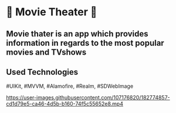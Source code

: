 # 🎥 Movie Theater 🎥
## Movie thater is an app which provides information in regards to the most popular movies and TVshows

## Used Technologies
#UIKit,
#MVVM,
#Alamofire,
#Realm,
#SDWebImage




https://user-images.githubusercontent.com/107176820/182774857-cd1d79e5-ca46-4d5b-b160-74f5c55652e8.mp4

